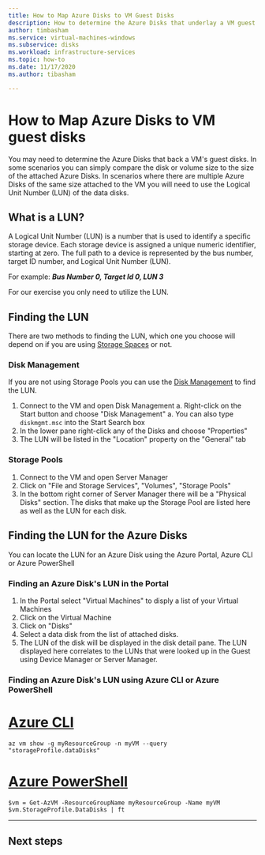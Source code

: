 ```yaml
---
title: How to Map Azure Disks to VM Guest Disks
description: How to determine the Azure Disks that underlay a VM guest disks.
author: timbasham
ms.service: virtual-machines-windows
ms.subservice: disks
ms.workload: infrastructure-services
ms.topic: how-to
ms.date: 11/17/2020
ms.author: tibasham

---
```

# How to Map Azure Disks to VM guest disks

You may need to determine the Azure Disks that back a VM's guest disks. In some scenarios you can simply compare the disk or volume size to the size of the attached Azure Disks. In scenarios where there are multiple Azure Disks of the same size attached to the VM you will need to use the Logical Unit Number (LUN) of the data disks. 

## What is a LUN?

A Logical Unit Number (LUN) is a number that is used to identify a specific storage device. Each storage device is assigned a unique numeric identifier, starting at zero. The full path to a device is represented by the bus number, target ID number, and Logical Unit Number (LUN). 

For example:
***Bus Number 0, Target Id 0, LUN 3***

For our exercise you only need to utilize the LUN.

## Finding the LUN

There are two methods to finding the LUN, which one you choose will depend on if you are using [Storage Spaces](https://docs.microsoft.com/windows-server/storage/storage-spaces/overview) or not.

### Disk Management

If you are not using Storage Pools you can use the [Disk Management](https://docs.microsoft.com/windows-server/storage/disk-management/overview-of-disk-management) to find the LUN.

1. Connect to the VM and open Disk Management
    a. Right-click on the Start button and choose "Disk Management"
    a. You can also type `diskmgmt.msc` into the Start Search box
1. In the lower pane right-click any of the Disks and choose "Properties"
1. The LUN will be listed in the "Location" property on the "General" tab

### Storage Pools

1. Connect to the VM and open Server Manager
1. Click on "File and Storage Services", "Volumes", "Storage Pools"
1. In the bottom right corner of Server Manager there will be a "Physical Disks" section. The disks that make up the Storage Pool are listed here as well as the LUN for each disk.

## Finding the LUN for the Azure Disks

You can locate the LUN for an Azure Disk using the Azure Portal, Azure CLI or Azure PowerShell

### Finding an Azure Disk's LUN in the Portal

1. In the Portal select "Virtual Machines" to disply a list of your Virtual Machines
1. Click on the Virtual Machine
1. Click on "Disks"
1. Select a data disk from the list of attached disks.
1. The LUN of the disk will be displayed in the disk detail pane. The LUN displayed here correlates to the LUNs that were looked up in the Guest using Device Manager or Server Manager.

### Finding an Azure Disk's LUN using Azure CLI or Azure PowerShell

# [Azure CLI](#tab/azure-cli)
```azurecli-interactive
az vm show -g myResourceGroup -n myVM --query "storageProfile.dataDisks"
```

# [Azure PowerShell](#tab/azure-powershell)
```azurepowershell-interactive
$vm = Get-AzVM -ResourceGroupName myResourceGroup -Name myVM
$vm.StorageProfile.DataDisks | ft
```
---

## Next steps


